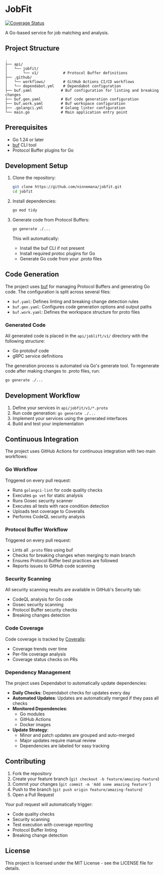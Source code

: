 # JobFit

[![Coverage Status](https://coveralls.io/repos/github/ninnemana/jobfit/badge.svg?branch=main)](https://coveralls.io/github/ninnemana/jobfit?branch=main)

A Go-based service for job matching and analysis.

## Project Structure

```
.
├── api/
│   └── jobfit/
│       └── v1/           # Protocol Buffer definitions
├── .github/
│   └── workflows/        # GitHub Actions CI/CD workflows
│   └── dependabot.yml    # Dependabot configuration
├── buf.yaml             # Buf configuration for linting and breaking changes
├── buf.gen.yaml         # Buf code generation configuration
├── buf.work.yaml        # Buf workspace configuration
├── .golangci.yml        # Golang linter configuration
└── main.go              # Main application entry point
```

## Prerequisites

- Go 1.24 or later
- [buf](https://buf.build/docs/installation) CLI tool
- Protocol Buffer plugins for Go

## Development Setup

1. Clone the repository:
   ```bash
   git clone https://github.com/ninnemana/jobfit.git
   cd jobfit
   ```

2. Install dependencies:
   ```bash
   go mod tidy
   ```

3. Generate code from Protocol Buffers:
   ```bash
   go generate ./...
   ```

   This will automatically:
   - Install the buf CLI if not present
   - Install required protoc plugins for Go
   - Generate Go code from your .proto files

## Code Generation

The project uses [buf](https://buf.build) for managing Protocol Buffers and generating Go code. The configuration is split across several files:

- `buf.yaml`: Defines linting and breaking change detection rules
- `buf.gen.yaml`: Configures code generation options and output paths
- `buf.work.yaml`: Defines the workspace structure for proto files

### Generated Code

All generated code is placed in the `api/joblift/v1/` directory with the following structure:
- Go protobuf code
- gRPC service definitions

The generation process is automated via Go's generate tool. To regenerate code after making changes to .proto files, run:

```bash
go generate ./...
```

## Development Workflow

1. Define your services in `api/jobfit/v1/*.proto`
2. Run code generation: `go generate ./...`
3. Implement your services using the generated interfaces
4. Build and test your implementation

## Continuous Integration

The project uses GitHub Actions for continuous integration with two main workflows:

### Go Workflow
Triggered on every pull request:
- Runs `golangci-lint` for code quality checks
- Executes `go vet` for static analysis
- Runs Gosec security scanner
- Executes all tests with race condition detection
- Uploads test coverage to Coveralls
- Performs CodeQL security analysis

### Protocol Buffer Workflow
Triggered on every pull request:
- Lints all `.proto` files using buf
- Checks for breaking changes when merging to main branch
- Ensures Protocol Buffer best practices are followed
- Reports issues to GitHub code scanning

### Security Scanning
All security scanning results are available in GitHub's Security tab:
- CodeQL analysis for Go code
- Gosec security scanning
- Protocol Buffer security checks
- Breaking changes detection

### Code Coverage
Code coverage is tracked by [Coveralls](https://coveralls.io/github/ninnemana/jobfit):
- Coverage trends over time
- Per-file coverage analysis
- Coverage status checks on PRs

### Dependency Management
The project uses Dependabot to automatically update dependencies:

- **Daily Checks**: Dependabot checks for updates every day
- **Automated Updates**: Updates are automatically merged if they pass all checks
- **Monitored Dependencies**:
  - Go modules
  - GitHub Actions
  - Docker images
- **Update Strategy**:
  - Minor and patch updates are grouped and auto-merged
  - Major updates require manual review
  - Dependencies are labeled for easy tracking

## Contributing

1. Fork the repository
2. Create your feature branch (`git checkout -b feature/amazing-feature`)
3. Commit your changes (`git commit -m 'Add some amazing feature'`)
4. Push to the branch (`git push origin feature/amazing-feature`)
5. Open a Pull Request

Your pull request will automatically trigger:
- Code quality checks
- Security scanning
- Test execution with coverage reporting
- Protocol Buffer linting
- Breaking change detection

## License

This project is licensed under the MIT License - see the LICENSE file for details.
